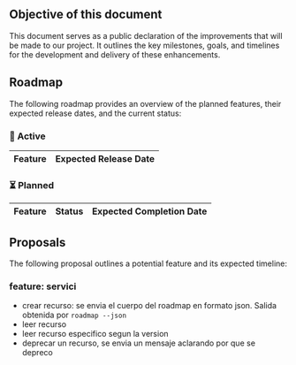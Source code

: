 ## Objective of this document

This document serves as a public declaration of the improvements that will be made to our project. It outlines the key milestones, goals, and timelines for the development and delivery of these enhancements.

## Roadmap

The following roadmap provides an overview of the planned features, their expected release dates, and the current status:

### 🚧 Active

<!--
| Feature | Expected Release Date |
| --- | --- |
| User Interface Updates | Q2 2023 |
| Improved Performance | Q3 2023 |
-->

| Feature | Expected Release Date |
| ------- | --------------------- |

### ⏳ Planned

<!--
| Feature | Status | Expected Completion Date |
| --- | --- | --- |
| Bug Fixing | In Progress | March 15, 2023 |
| New Features Development | In Progress | April 30, 2023 |
-->

| Feature | Status | Expected Completion Date |
| ------- | ------ | ------------------------ |

## Proposals

The following proposal outlines a potential feature and its expected timeline:

<!--
### Proposal: [Insert Proposal Title]

[Description]
-->

### feature: servici

- crear recurso: se envia el cuerpo del roadmap en formato json. Salida obtenida por `roadmap --json`
- leer recurso
- leer recurso especifico segun la version
- deprecar un recurso, se envia un mensaje aclarando por que se depreco
